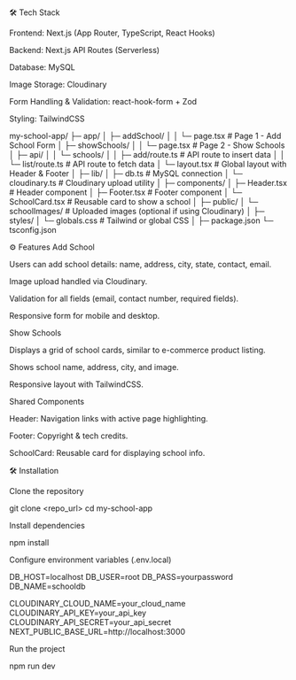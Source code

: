 🛠 Tech Stack

Frontend: Next.js (App Router, TypeScript, React Hooks)

Backend: Next.js API Routes (Serverless)

Database: MySQL

Image Storage: Cloudinary

Form Handling & Validation: react-hook-form + Zod

Styling: TailwindCSS


<!-- FOLDER STRUCTURE -->
my-school-app/
 ├─ app/
 │   ├─ addSchool/
 │   │    └─ page.tsx            # Page 1 - Add School Form
 │   ├─ showSchools/
 │   │    └─ page.tsx            # Page 2 - Show Schools
 │   ├─ api/
 │   │    └─ schools/
 │   │         ├─ add/route.ts   # API route to insert data
 │   │         └─ list/route.ts  # API route to fetch data
 │   └─ layout.tsx               # Global layout with Header & Footer
 │
 ├─ lib/
 │   ├─ db.ts                     # MySQL connection
 │   └─ cloudinary.ts             # Cloudinary upload utility
 │
 ├─ components/
 │   ├─ Header.tsx                # Header component
 │   ├─ Footer.tsx                # Footer component
 │   └─ SchoolCard.tsx            # Reusable card to show a school
 │
 ├─ public/
 │   └─ schoolImages/             # Uploaded images (optional if using Cloudinary)
 │
 ├─ styles/
 │   └─ globals.css               # Tailwind or global CSS
 │
 ├─ package.json
 └─ tsconfig.json


⚙️ Features
Add School

Users can add school details: name, address, city, state, contact, email.

Image upload handled via Cloudinary.

Validation for all fields (email, contact number, required fields).

Responsive form for mobile and desktop.

Show Schools

Displays a grid of school cards, similar to e-commerce product listing.

Shows school name, address, city, and image.

Responsive layout with TailwindCSS.

Shared Components

Header: Navigation links with active page highlighting.

Footer: Copyright & tech credits.

SchoolCard: Reusable card for displaying school info.



🛠 Installation

Clone the repository

git clone <repo_url>
cd my-school-app


Install dependencies

npm install


Configure environment variables (.env.local)

DB_HOST=localhost
DB_USER=root
DB_PASS=yourpassword
DB_NAME=schooldb

CLOUDINARY_CLOUD_NAME=your_cloud_name
CLOUDINARY_API_KEY=your_api_key
CLOUDINARY_API_SECRET=your_api_secret
NEXT_PUBLIC_BASE_URL=http://localhost:3000


Run the project

npm run dev